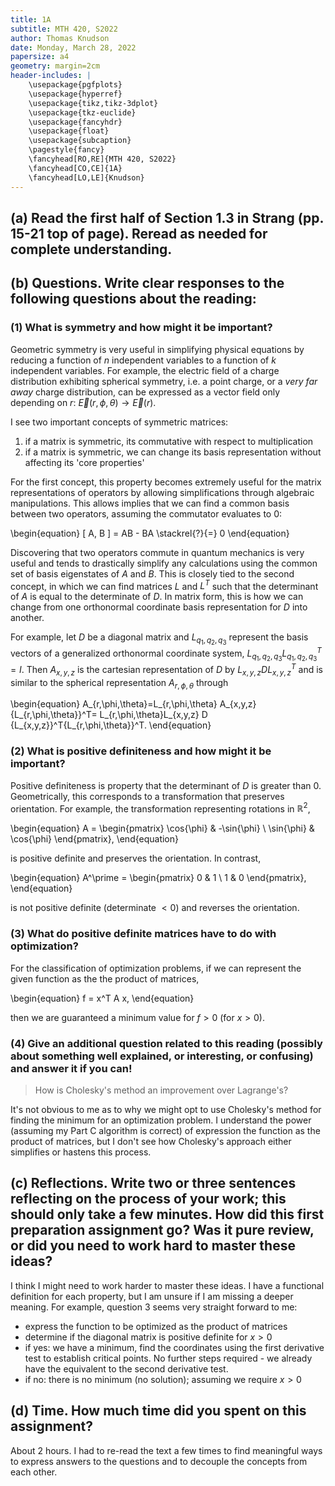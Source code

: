 ```yaml
---
title: 1A
subtitle: MTH 420, S2022
author: Thomas Knudson
date: Monday, March 28, 2022
papersize: a4
geometry: margin=2cm
header-includes: |
    \usepackage{pgfplots}
    \usepackage{hyperref}
    \usepackage{tikz,tikz-3dplot} 
    \usepackage{tkz-euclide}
    \usepackage{fancyhdr}
    \usepackage{float}
    \usepackage{subcaption}
    \pagestyle{fancy}
    \fancyhead[RO,RE]{MTH 420, S2022}
    \fancyhead[CO,CE]{1A}
    \fancyhead[LO,LE]{Knudson}
---
```


## (a) Read the first half of Section 1.3 in Strang (pp. 15-21 top of page). Reread as needed for complete understanding.

## (b) Questions. Write clear responses to the following questions about the reading:

### (1) What is symmetry and how might it be important?

Geometric symmetry is very useful in simplifying physical equations by reducing a function of $n$ independent variables to a function of $k$ independent variables. For example, the electric field of a charge distribution exhibiting spherical symmetry, i.e. a point charge, or a *very far away* charge distribution, can be expressed as a vector field only depending on $r$: $\vec{E}(r, \phi, \theta) \rightarrow \vec{E}(r)$.

I see two important concepts of symmetric matrices:

1. if a matrix is symmetric, its commutative with respect to multiplication  
2. if a matrix is symmetric, we can change its basis representation without affecting its 'core properties'

For the first concept, this property becomes extremely useful for the matrix representations of operators by allowing simplifications through algebraic manipulations. This allows implies that we can find a common basis between two operators, assuming the commutator evaluates to $0$:

\begin{equation}
[ A, B ] = AB - BA \stackrel{?}{=} 0
\end{equation}

Discovering that two operators commute in quantum mechanics is very useful and tends to drastically simplify any calculations using the common set of basis eigenstates of $A$ and $B$. This is closely tied to the second concept, in which we can find matrices $L$ and $L^T$ such that the determinant of $A$ is equal to the determinate of $D$. In matrix form, this is how we can change from one orthonormal coordinate basis representation for $D$ into another.

For example, let $D$ be a diagonal matrix and $L_{q_1, q_2, q_3}$ represent the basis vectors of a generalized orthonormal coordinate system, $L_{q_1, q_2, q_3}{L_{q_1, q_2, q_3}}^T=I$. Then $A_{x,y,z}$ is the cartesian representation of $D$ by $L_{x,y,z} D {L_{x,y,z}}^T$ and is similar to the spherical representation $A_{r,\phi,\theta}$ through 

\begin{equation}
A_{r,\phi,\theta}=L_{r,\phi,\theta} A_{x,y,z} {L_{r,\phi,\theta}}^T= L_{r,\phi,\theta}L_{x,y,z} D {L_{x,y,z}}^T{L_{r,\phi,\theta}}^T.
\end{equation}

### (2) What is positive definiteness and how might it be important?

Positive definiteness is property that the determinant of $D$ is greater than $0$. Geometrically, this corresponds to a transformation that preserves orientation. For example, the transformation representing rotations in $\mathbb{R}^2$, 

\begin{equation}
A = \begin{pmatrix} \cos{\phi} & -\sin{\phi} \\ \sin{\phi} & \cos{\phi} \end{pmatrix},
\end{equation}

is positive definite and preserves the orientation. In contrast,

\begin{equation}
A^\prime = \begin{pmatrix} 0 & 1 \\ 1 & 0 \end{pmatrix},
\end{equation}

is not positive definite (determinate $<0$) and reverses the orientation.

### (3) What do positive definite matrices have to do with optimization?

For the classification of optimization problems, if we can represent the given function as the the product of matrices,

\begin{equation}
f = x^T A x,
\end{equation}

then we are guaranteed a minimum value for $f>0$ (for $x>0$).

### (4) Give an additional question related to this reading (possibly about something well explained, or interesting, or confusing) and answer it if you can!

> How is Cholesky's method an improvement over Lagrange's?

It's not obvious to me as to why we might opt to use Cholesky's method for finding the minimum for an optimization problem. I understand the power (assuming my Part C algorithm is correct) of expression the function as the product of matrices, but I don't see how Cholesky's approach either simplifies or hastens this process.

## (c) Reflections. Write two or three sentences reflecting on the process of your work; this should only take a few minutes.  How did this first preparation assignment go? Was it pure review, or did you need to work hard to master these ideas?

I think I might need to work harder to master these ideas. I have a functional definition for each property, but I am unsure if I am missing a deeper meaning. For example, question 3 seems very straight forward to me:

- express the function to be optimized as the product of matrices
- determine if the diagonal matrix is positive definite for $x>0$
 - if yes: we have a minimum, find the coordinates using the first derivative test to establish critical points. No further steps required - we already have the equivalent to the second derivative test.
 - if no: there is no minimum (no solution); assuming we require $x>0$

## (d) Time. How much time did you spent on this assignment?

About 2 hours. I had to re-read the text a few times to find meaningful ways to express answers to the questions and to decouple the concepts from each other.